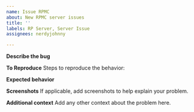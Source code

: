 ```yaml
---
name: Issue RPMC
about: New RPMC server issues
title: ''
labels: RP Server, Server Issue
assignees: nerdyjohnny

---
```


**Describe the bug**

**To Reproduce**
Steps to reproduce the behavior:


**Expected behavior**


**Screenshots**
If applicable, add screenshots to help explain your problem.



**Additional context**
Add any other context about the problem here.
